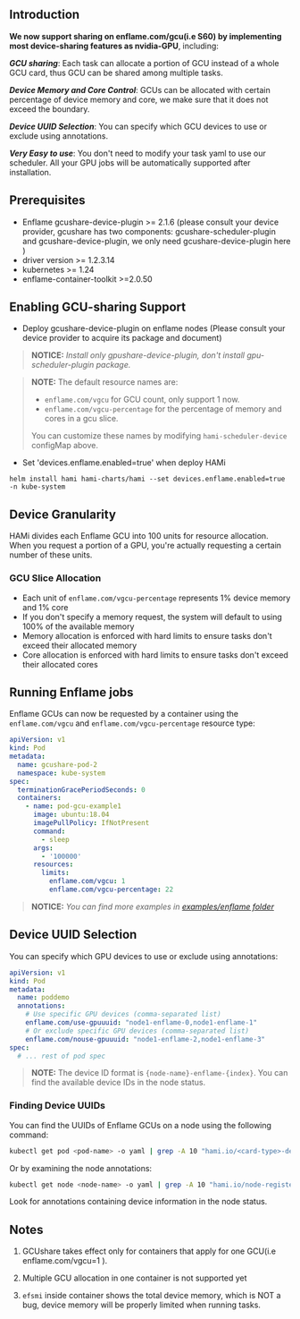 ## Introduction

**We now support sharing on enflame.com/gcu(i.e S60) by implementing most device-sharing features as nvidia-GPU**, including:

***GCU sharing***: Each task can allocate a portion of GCU instead of a whole GCU card, thus GCU can be shared among multiple tasks.

***Device Memory and Core Control***: GCUs can be allocated with certain percentage of device memory and core, we make sure that it does not exceed the boundary.

***Device UUID Selection***: You can specify which GCU devices to use or exclude using annotations.

***Very Easy to use***: You don't need to modify your task yaml to use our scheduler. All your GPU jobs will be automatically supported after installation.

## Prerequisites

* Enflame gcushare-device-plugin >= 2.1.6 (please consult your device provider, gcushare has two components: gcushare-scheduler-plugin and gcushare-device-plugin, we only need gcushare-device-plugin here )
* driver version >= 1.2.3.14
* kubernetes >= 1.24
* enflame-container-toolkit >=2.0.50

## Enabling GCU-sharing Support

* Deploy gcushare-device-plugin on enflame nodes (Please consult your device provider to acquire its package and document)

> **NOTICE:** *Install only gpushare-device-plugin, don't install gpu-scheduler-plugin package.*

> **NOTE:** The default resource names are:
> - `enflame.com/vgcu` for GCU count, only support 1 now.
> - `enflame.com/vgcu-percentage` for the percentage of memory and cores in a gcu slice.
>
> You can customize these names by modifying `hami-scheduler-device` configMap above.

* Set 'devices.enflame.enabled=true' when deploy HAMi

```
helm install hami hami-charts/hami --set devices.enflame.enabled=true -n kube-system
```

## Device Granularity

HAMi divides each Enflame GCU into 100 units for resource allocation. When you request a portion of a GPU, you're actually requesting a certain number of these units.

### GCU Slice Allocation

- Each unit of `enflame.com/vgcu-percentage` represents 1% device memory and 1% core
- If you don't specify a memory request, the system will default to using 100% of the available memory
- Memory allocation is enforced with hard limits to ensure tasks don't exceed their allocated memory
- Core allocation is enforced with hard limits to ensure tasks don't exceed their allocated cores

## Running Enflame jobs

Enflame GCUs can now be requested by a container
using the `enflame.com/vgcu` and `enflame.com/vgcu-percentage`  resource type:

```yaml
apiVersion: v1
kind: Pod
metadata:
  name: gcushare-pod-2
  namespace: kube-system
spec:
  terminationGracePeriodSeconds: 0
  containers:
    - name: pod-gcu-example1
      image: ubuntu:18.04
      imagePullPolicy: IfNotPresent
      command:
        - sleep
      args:
        - '100000'
      resources:
        limits:
          enflame.com/vgcu: 1
          enflame.com/vgcu-percentage: 22
```

> **NOTICE:** *You can find more examples in [examples/enflame folder](../examples/enflame/)*

## Device UUID Selection

You can specify which GPU devices to use or exclude using annotations:

```yaml
apiVersion: v1
kind: Pod
metadata:
  name: poddemo
  annotations:
    # Use specific GPU devices (comma-separated list)
    enflame.com/use-gpuuuid: "node1-enflame-0,node1-enflame-1"
    # Or exclude specific GPU devices (comma-separated list)
    enflame.com/nouse-gpuuuid: "node1-enflame-2,node1-enflame-3"
spec:
  # ... rest of pod spec
```

> **NOTE:** The device ID format is `{node-name}-enflame-{index}`. You can find the available device IDs in the node status.

### Finding Device UUIDs

You can find the UUIDs of Enflame GCUs on a node using the following command:

```bash
kubectl get pod <pod-name> -o yaml | grep -A 10 "hami.io/<card-type>-devices-allocated"
```

Or by examining the node annotations:

```bash
kubectl get node <node-name> -o yaml | grep -A 10 "hami.io/node-register-<card-type>"
```

Look for annotations containing device information in the node status.

## Notes

1. GCUshare takes effect only for containers that apply for one GCU(i.e enflame.com/vgcu=1 ).

2. Multiple GCU allocation in one container is not supported yet

3. `efsmi` inside container shows the total device memory, which is NOT a bug, device memory will be properly limited when running tasks.
